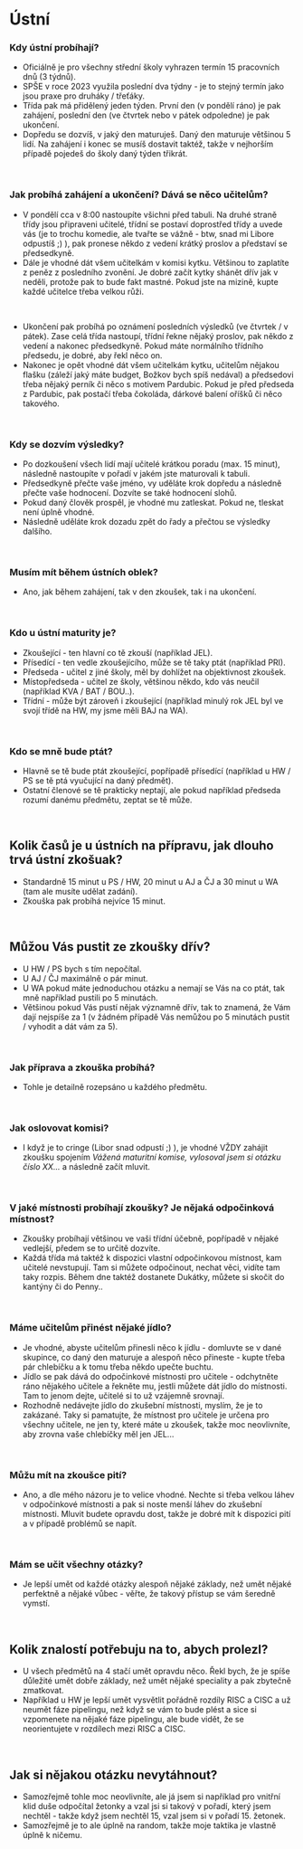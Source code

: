 # Ústní

### Kdy ústní probíhají?
- Oficiálně je pro všechny střední školy vyhrazen termín 15 pracovních dnů (3 týdnů).
- SPŠE v roce 2023 využila poslední dva týdny - je to stejný termín jako jsou praxe pro druháky / třeťáky.
- Třída pak má přidělený jeden týden. První den (v pondělí ráno) je pak zahájení, poslední den (ve čtvrtek nebo v pátek odpoledne) je pak ukončení.
- Dopředu se dozvíš, v jaký den maturuješ. Daný den maturuje většinou 5 lidí. Na zahájení i konec se musíš dostavit taktéž, takže v nejhorším případě pojedeš do školy daný týden třikrát.

<br>


### Jak probíhá zahájení a ukončení? Dává se něco učitelům?
- V pondělí cca v 8:00 nastoupíte všichni před tabuli. Na druhé straně třídy jsou připraveni učitelé, třídní se postaví doprostřed třídy a uvede vás (je to trochu komedie, ale tvařte se vážně - btw, snad mi Libore odpustíš ;) ), pak pronese někdo z vedení krátký proslov a představí se předsedkyně.
- Dále je vhodné dát všem učitelkám v komisi kytku. Většinou to zaplatíte z peněz z posledního zvonění. Je dobré začít kytky shánět dřív jak v neděli, protože pak to bude fakt mastné. Pokud jste na mizině, kupte každé učitelce třeba velkou růži.

<br>

- Ukončení pak probíhá po oznámení posledních výsledků (ve čtvrtek / v pátek). Zase celá třída nastoupí, třídní řekne nějaký proslov, pak někdo z vedení a nakonec předsedkyně. Pokud máte normálního třídního předsedu, je dobré, aby řekl něco on.
- Nakonec je opět vhodné dát všem učitelkám kytku, učitelům nějakou flašku (záleží jaký máte budget, Božkov bych spíš nedával) a předsedovi třeba nějaký perník či něco s motivem Pardubic. Pokud je před předseda z Pardubic, pak postačí třeba čokoláda, dárkové balení oříšků či něco takového.

<br>

### Kdy se dozvím výsledky?
- Po dozkoušení všech lidí mají učitelé krátkou poradu (max. 15 minut), následně nastoupíte v pořadí v jakém jste maturovali k tabuli.
- Předsedkyně přečte vaše jméno, vy uděláte krok dopředu a následně přečte vaše hodnocení. Dozvíte se také hodnocení slohů.
- Pokud daný člověk prospěl, je vhodné mu zatleskat. Pokud ne, tleskat není úplně vhodné.
- Následně uděláte krok dozadu zpět do řady a přečtou se výsledky dalšího.

<br>


### Musím mít během ústních oblek?
- Ano, jak během zahájení, tak v den zkoušek, tak i na ukončení.

<br>

### Kdo u ústní maturity je?
- Zkoušející - ten hlavní co tě zkouší (například JEL).
- Přísedící - ten vedle zkoušejícího, může se tě taky ptát (například PRI).
- Předseda - učitel z jiné školy, měl by dohlížet na objektivnost zkoušek.
- Místopředseda - učitel ze školy, většinou někdo, kdo vás neučil (například KVA / BAT / BOU..).
- Třídní - může být zároveň i zkoušející (například minulý rok JEL byl ve svojí třídě na HW, my jsme měli BAJ na WA).

<br>

### Kdo se mně bude ptát?
- Hlavně se tě bude ptát zkoušející, popřípadě přísedící (například u HW / PS se tě ptá vyučující na daný předmět).
- Ostatní členové se tě prakticky neptají, ale pokud například předseda rozumí danému předmětu, zeptat se tě může.

<br>

## Kolik časů je u ústních na přípravu, jak dlouho trvá ústní zkošuak?
- Standardně 15 minut u PS / HW, 20 minut u AJ a ČJ a 30 minut u WA (tam ale musíte udělat zadání).
- Zkouška pak probíhá nejvíce 15 minut.

<br>

## Můžou Vás pustit ze zkoušky dřív?
- U HW / PS bych s tím nepočítal.
- U AJ / ČJ maximálně o pár minut.
- U WA pokud máte jednoduchou otázku a nemají se Vás na co ptát, tak mně například pustili po 5 minutách.
- Většinou pokud Vás pustí nějak významně dřív, tak to znamená, že Vám dají nejspíše za 1 (v žádném případě Vás nemůžou po 5 minutách pustit / vyhodit a dát vám za 5). 

<br>

### Jak příprava a zkouška probíhá?
- Tohle je detailně rozepsáno u každého předmětu.

<br>

### Jak oslovovat komisi?
- I když je to cringe (Libor snad odpustí ;) ), je vhodné VŽDY zahájit zkoušku spojením *Vážená maturitní komise, vylosoval jsem si otázku číslo XX...* a následně začít mluvit.

<br>

### V jaké místnosti probíhají zkoušky? Je nějaká odpočinková místnost?
- Zkoušky probíhají většinou ve vaši třídní účebně, popřípadě v nějaké vedlejší, předem se to určitě dozvíte.
- Každá třída má taktéž k dispozici vlastní odpočinkovou místnost, kam učitelé nevstupují. Tam si můžete odpočinout, nechat věci, vidíte tam taky rozpis. Během dne taktéž dostanete Dukátky, můžete si skočit do kantýny či do Penny..

<br>

### Máme učitelům přinést nějaké jídlo?
- Je vhodné, abyste učitelům přinesli něco k jídlu - domluvte se v dané skupince, co daný den maturuje a alespoň něco přineste - kupte třeba pár chlebíčku a k tomu třeba někdo upečte buchtu.
- Jídlo se pak dává do odpočinkové místnosti pro učitele - odchytněte ráno nějakého učitele a řekněte mu, jestli můžete dát jídlo do místnosti. Tam to jenom dejte, učitelé si to už vzájemně srovnají.
- Rozhodně nedávejte jídlo do zkušební místnosti, myslím, že je to zakázané. Taky si pamatujte, že místnost pro učitele je určena pro všechny učitele, ne jen ty, které máte u zkoušek, takže moc neovlivníte, aby zrovna vaše chlebíčky měl jen JEL...

<br>

### Můžu mít na zkoušce pití?
- Ano, a dle mého názoru je to velice vhodné. Nechte si třeba velkou láhev v odpočinkové místnosti a pak si noste menší láhev do zkušební místnosti. Mluvit budete opravdu dost, takže je dobré mít k dispozici pití a v případě problémů se napít.

<br>

### Mám se učit všechny otázky?
- Je lepší umět od každé otázky alespoň nějaké základy, než umět nějaké perfektně a nějaké vůbec - věřte, že takový přístup se vám šeredně vymstí.

<br>

## Kolik znalostí potřebuju na to, abych prolezl?
- U všech předmětů na 4 stačí umět opravdu něco. Řekl bych, že je spíše důležité umět dobře základy, než umět nějaké speciality a pak zbytečně zmatkovat.
- Například u HW je lepší umět vysvětlit pořádně rozdíly RISC a CISC a už neumět fáze pipelingu, než když se vám to bude plést a sice si vzpomenete na nějaké fáze pipelingu, ale bude vidět, že se neorientujete v rozdílech mezi RISC a CISC.

<br>

## Jak si nějakou otázku nevytáhnout?
- Samozřejmě tohle moc neovlivníte, ale já jsem si například pro vnitřní klid duše odpočítal žetonky a vzal jsi si takový v pořadí, který jsem nechtěl - takže když jsem nechtěl 15, vzal jsem si v pořadí 15. žetonek.
- Samozřejmě je to ale úplně na random, takže moje taktika je vlastně úplně k ničemu.